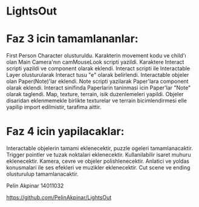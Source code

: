 # LightsOut

# Faz 3 icin tamamlananlar:

First Person Character olusturuldu.
Karakterin movement kodu ve child'ı olan Main Camera'nın camMouseLook scripti yazildi.
Karaktere Interact scripti yazildi ve component olarak eklendi.
Interact scripti ile Interactable Layer olusturularak Interact tusu "e" olarak belirlendi.
Interactable objeler olan Paper(Note)'lar eklendi.
Note scripti yazilarak Paper'lara component olarak eklendi.
Interact sinifinda Paperlarin taninmasi icin Paper'lar "Note" olarak taglendi.
Map, texture, terrain, isik duzenlemeleri yapildi.
Objeler disaridan eklenmemekle birlikte texturelar ve terrain bicimlendirmesi elle yapilip import edilmistir, tarafima aittir.

# Faz 4 icin yapilacaklar:

Interactable objelerin tamami eklenecektir, puzzle ogeleri tamamlanacaktir.
Trigger pointler ve tuzak noktalari eklenecektir.
Kullanilabilir isaret muhuru eklenecektir.
Kamera, cevre ve objeler polishlenecektir.
Anlatici ve yoldas konusmalari ile ses efekleri ve muzikler eklenecektir.
Cut scene ve ending olusturulup tamamlanacaktir.

Pelin Akpinar
14011032

https://github.com/PelinAkpinar/LightsOut

